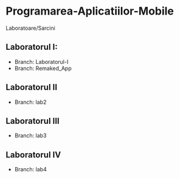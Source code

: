 # Programarea-Aplicatiilor-Mobile
Laboratoare/Sarcini

## Laboratorul I:
- Branch: Laboratorul-I
- Branch:  Remaked_App

## Laboratorul II
- Branch: lab2

## Laboratorul III
- Branch: lab3

## Laboratorul IV
- Branch: lab4
